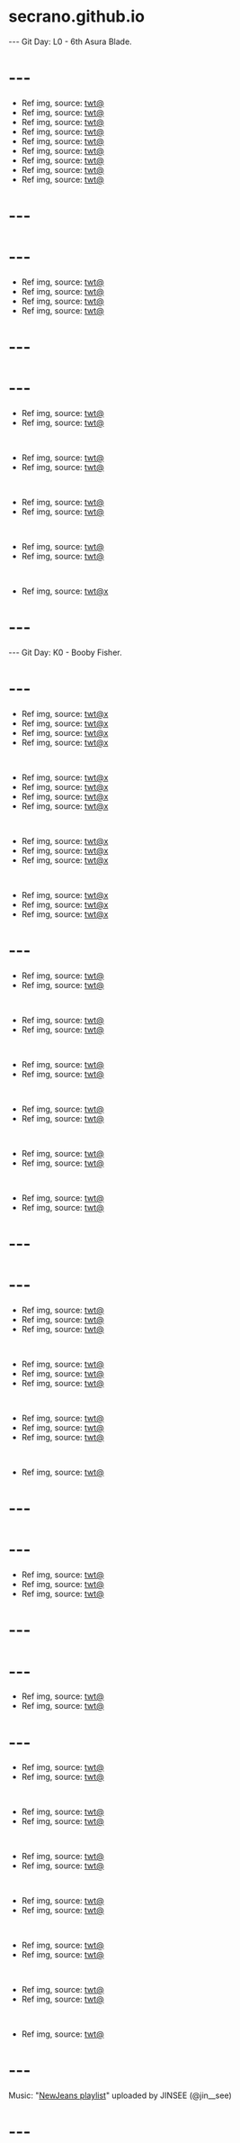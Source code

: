 # secrano.github.io

--- Git Day: L0 - 6th Asura Blade.

# ---

- Ref img, source: [twt@](https://www.youtube.com/shorts/HEDuQr7Y0c0)
- Ref img, source: [twt@](https://www.youtube.com/shorts/UC4ia-KAwng)
- Ref img, source: [twt@](https://www.youtube.com/watch?v=pVVhOgBNp00)
- Ref img, source: [twt@](https://x.com/Yoda4ever/status/1841895998018486466)
- Ref img, source: [twt@](https://x.com/Romanticaps_/status/1841982394208809253)
- Ref img, source: [twt@](https://x.com/BlWXy8UGxye6FM8/status/1841781997892730954)
- Ref img, source: [twt@](https://x.com/shitposts_mp4/status/1841750067054596230)
- Ref img, source: [twt@](https://x.com/hereliesdoa/status/1841909149850075265)
- Ref img, source: [twt@](https://www.youtube.com/watch?v=EdQOLC_P1nI&t)

# ---
# ---

- Ref img, source: [twt@](https://x.com/sanomikeycult/status/1841525284358782997)
- Ref img, source: [twt@](https://x.com/Psyphm/status/1841745542726263084)
- Ref img, source: [twt@](https://x.com/Psyphm/status/1841441651560218668)
- Ref img, source: [twt@](https://x.com/GAx5jx8Lsq4mBIn/status/1841959596933710005)

# ---
# ---

- Ref img, source: [twt@](https://x.com/beensmoked/status/1841632957447983385)
- Ref img, source: [twt@](https://x.com/Kuroneko__x/status/1841539625866952754)

<br/>

- Ref img, source: [twt@](https://x.com/thegamersjoint/status/1841617826479800365)
- Ref img, source: [twt@](https://x.com/cactuspitt/status/1841625923306786902)

<br/>

- Ref img, source: [twt@](https://x.com/beensmoked/status/1841620940259574195)
- Ref img, source: [twt@](https://x.com/DiscoTFT/status/1841653360417448073)

<br/>

- Ref img, source: [twt@](https://x.com/romagoesinsane/status/1841484950832378307)
- Ref img, source: [twt@](https://x.com/nitezintodreamz/status/1841650815364149732)

<br/>

- Ref img, source: [twt@x](https://x.com/kirachem/status/1840591905928937553)

# ---

--- Git Day: K0 - Booby Fisher.

# ---

- Ref img, source: [twt@x](https://x.com/blader/status/1841198030051229831)
- Ref img, source: [twt@x](https://x.com/Mhdfattal111Al/status/1841156840635208181)
- Ref img, source: [twt@x](https://x.com/Miyandraw/status/1841149134453018624)
- Ref img, source: [twt@x](https://x.com/PostsOfCats/status/1840989101756916002)

<br/>

- Ref img, source: [twt@x](https://x.com/realpewpiece/status/1841121831320703070)
- Ref img, source: [twt@x](https://x.com/beensmoked/status/1840984870190821578)
- Ref img, source: [twt@x](https://x.com/views09/status/1841023555972014173)
- Ref img, source: [twt@x](https://x.com/buitengebieden/status/1840827265124282687)

<br/>

- Ref img, source: [twt@x](https://x.com/Miyandraw/status/1841158247073689696)
- Ref img, source: [twt@x](https://x.com/miboso__/status/1841171253316751362)
- Ref img, source: [twt@x](https://x.com/tifastrfe/status/1841138734399643716)

<br/>

- Ref img, source: [twt@x](https://x.com/kamipapa2/status/1840918042865516858)
- Ref img, source: [twt@x](https://x.com/jammybear21/status/1841055517067919799)
- Ref img, source: [twt@x](https://x.com/ShouldHaveCat/status/1840866753582121316)

# ---

- Ref img, source: [twt@](https://www.youtube.com/watch?v=-QACREXoI9w)
- Ref img, source: [twt@](https://x.com/birdman46049238/status/1840709470974013670)

<br/>

- Ref img, source: [twt@](https://x.com/Hahm_Taena/status/1840756414031302716)
- Ref img, source: [twt@](https://x.com/zampy68/status/1840700537185952232)

<br/>

- Ref img, source: [twt@](https://x.com/black_hound1980/status/1840995029453791297)
- Ref img, source: [twt@](https://x.com/ArtFromRachel/status/1840823547264188523)

<br/>

- Ref img, source: [twt@](https://x.com/DanKantori/status/1840841571278725606)
- Ref img, source: [twt@](https://x.com/int6wn/status/1840939957378261144)

<br/>

- Ref img, source: [twt@](https://x.com/cIoudgf/status/1840638997359476881)
- Ref img, source: [twt@](https://x.com/DNordhaug/status/1840753245049749576)

<br/>

- Ref img, source: [twt@](https://x.com/Sreliata/status/1840785630378266885)
- Ref img, source: [twt@](https://x.com/miboso__/status/1840968362240930251)

# ---
# ---

- Ref img, source: [twt@](https://www.youtube.com/watch?v=wMtcTwWS1mI)
- Ref img, source: [twt@](https://www.youtube.com/watch?v=ZF4T833lln4)
- Ref img, source: [twt@](https://www.youtube.com/watch?v=IIrCrGAX03Y)

<br/>

- Ref img, source: [twt@](https://www.youtube.com/watch?v=EsHQB9gT96k)
- Ref img, source: [twt@](https://x.com/oomfatuation/status/1840260240392237450)
- Ref img, source: [twt@](https://x.com/kawaii_roid/status/1840520003998912928)

<br/>

- Ref img, source: [twt@](https://x.com/lunartifa/status/1840470584511131766)
- Ref img, source: [twt@](https://x.com/beensmoked/status/1840449337618526608)
- Ref img, source: [twt@](https://x.com/ParasiticEager2/status/1840384490289381530)

<br/>

- Ref img, source: [twt@](https://x.com/northstardoll/status/1840406434149749176)

# ---
# ---

- Ref img, source: [twt@](https://x.com/godmitzu/status/1840016858428186870)
- Ref img, source: [twt@](https://x.com/iamyejyt/status/1839839707108086234)
- Ref img, source: [twt@](https://x.com/PT_CROW/status/1840097226573656577)

# ---

# ---

- Ref img, source: [twt@](https://www.youtube.com/watch?v=5ak-ngHMTd8)
- Ref img, source: [twt@](https://www.youtube.com/watch?v=QHydkEARVKE)

# ---

- Ref img, source: [twt@](https://x.com/NoCatsNoLife_m/status/1839681899494858908)
- Ref img, source: [twt@](https://x.com/Rei_7690/status/1839653229682151747)

<br/>

- Ref img, source: [twt@](https://x.com/NoCatsNoLife_m/status/1839689652477075578)
- Ref img, source: [twt@](https://x.com/Pirat_Nation/status/1839662867835973921)

<br/>

- Ref img, source: [twt@](https://x.com/ta5ylp/status/1839743228582527394)
- Ref img, source: [twt@](https://x.com/PT_CROW/status/1839644252193845360)

<br/>

- Ref img, source: [twt@](https://x.com/PostsOfCats/status/1839313991362912623)
- Ref img, source: [twt@](https://x.com/NoCatsNoLife_m/status/1839955598076719276)

<br/>

- Ref img, source: [twt@](https://x.com/Captain_Phyco/status/1839797420546293760)
- Ref img, source: [twt@](https://x.com/madaomoshiroi/status/1839488379446337606)

<br/>

- Ref img, source: [twt@](https://x.com/fopminui/status/1839714806128951649)
- Ref img, source: [twt@](https://x.com/buitengebieden/status/1839935783693603232)

<br/>

- Ref img, source: [twt@](https://x.com/zQR9GDi0Jr39594/status/1839967648572158329)

# ---
Music: "[NewJeans playlist](https://www.youtube.com/watch?v=f1WuPpDA5fo)" uploaded by JINSEE (@jin__see)
# ---
